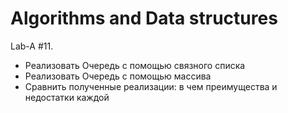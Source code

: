 # Algorithms and Data structures
Lab-A \#11. 
* Реализовать Очередь с помощью связного списка
* Реализовать Очередь с помощью массива
* Сравнить полученные реализации: в чем преимущества и недостатки каждой
